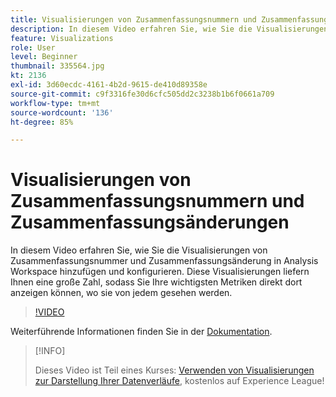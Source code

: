 ```yaml
---
title: Visualisierungen von Zusammenfassungsnummern und Zusammenfassungsänderungen
description: In diesem Video erfahren Sie, wie Sie die Visualisierungen von Zusammenfassungsnummer und Zusammenfassungsänderung in Analysis Workspace hinzufügen und konfigurieren. Diese Visualisierungen liefern Ihnen eine große Zahl, sodass Sie Ihre wichtigsten Metriken direkt dort anzeigen können, wo sie von jedem gesehen werden.
feature: Visualizations
role: User
level: Beginner
thumbnail: 335564.jpg
kt: 2136
exl-id: 3d60ecdc-4161-4b2d-9615-de410d89358e
source-git-commit: c9f3316fe30d6cfc505dd2c3238b1b6f0661a709
workflow-type: tm+mt
source-wordcount: '136'
ht-degree: 85%

---
```


# Visualisierungen von Zusammenfassungsnummern und Zusammenfassungsänderungen

In diesem Video erfahren Sie, wie Sie die Visualisierungen von Zusammenfassungsnummer und Zusammenfassungsänderung in Analysis Workspace hinzufügen und konfigurieren. Diese Visualisierungen liefern Ihnen eine große Zahl, sodass Sie Ihre wichtigsten Metriken direkt dort anzeigen können, wo sie von jedem gesehen werden.

>[!VIDEO](https://video.tv.adobe.com/v/335564/?quality=12&learn=on)

Weiterführende Informationen finden Sie in der [Dokumentation](https://experienceleague.adobe.com/docs/analytics/analyze/analysis-workspace/visualizations/summary-number-change.html?lang=de).

>[!INFO]
>
> Dieses Video ist Teil eines Kurses: [Verwenden von Visualisierungen zur Darstellung Ihrer Datenverläufe](https://experienceleague.adobe.com/?recommended=Analytics-U-1-2021.1.visualizations&amp;lang=de), kostenlos auf Experience League!
